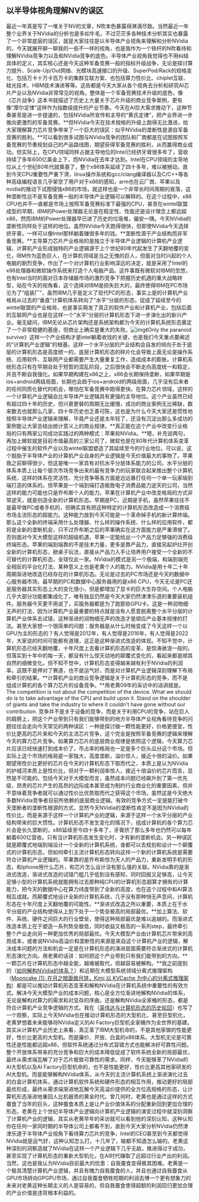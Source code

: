 ## 以半导体视角理解NV的误区

最近一年真是写了一堆关于NV的文章，N吹本色暴露得淋漓尽致。当然最近一年整个业界关于NVidia的分析也是多如牛毛，不过茫茫多各种技术分析其实也暴露了一个非常底层的误区，就是大家往往是以半导体产业视角来理解和分析NVidia的，今天就展开聊一聊我的一些不一样的视角，也是我作为一个铁杆的N吹看待和理解NVidia竞争力以及和NVidia竞争的底色。半导体产业视角我觉得也不用纠结具体的定义，其实核心还是今天这种军备竞赛一般的指标升级战争，无论是探讨算力提升、Scale-Up/Out网络、光模块高速接口的升级、SuperPod/Rack的规格变化、包括万卡十万卡百万卡的集群互联方案、也包括算力性价比、chiplet互联、硅光技术、HBM技术演进等等。这些都是今天大家从各个视角去分析和研究AI芯片产业以及NVidia非常常见的视角。整体是一个军备竞赛技术升级的底色，像《芯片战争》这本书就描述了历史上大量关于芯片升级的商业竞争案例，更有像“摩尔定律”这样作为指数级提升的产业节奏。今天在AI巨大需求推动下，这种节奏甚至是进一步提速的，包括NVidia所宣传和主导的“黄氏定律”，把产业界进一步推向更激烈的军备竞赛。**但NVidia今天在技术规格的升级上跑得无比激进，给大家理解算力芯片竞争带来了一个巨大的误区：似乎NVidia的垄断性是源自军备竞赛的胜利。**可以看到很多试图与NVidia竞争的团队和厂商都是在试图按照军备竞赛的节奏规划自己的产品路线图，期望获得军备竞赛的胜利，从而赢得商业成功。但实际上，在CPU领域同样占据主导地位的Intel已经挤牙膏很多年了，营收持续了多年600亿美金上下，而NVidia在去年才达到。Intel在CPU领域的主导地位从上个世纪80年代就奠基了，整个x86体系延续了四十多年，难以被撼动。直到今天CPU重要性严重下滑，linux操作系统和gcc/clang编译器以及C/C++等各种高级编程语言几乎架空了用户对于x86的感知，arm也在云厂商、苹果以及nvidia的推动下试图侵蚀x86的市场，就这样也是一个非常长时间周期的衰落，这种垄断性远不是军备竞赛一般的半导体产业逻辑可以解释的。在这个过程中，x86 CPU也并不一直都是市场上按照军备竞赛标准下最强的CPU，甚至在wintel联盟成型的早期，IBM的Power处理器无论是在稳定性、性能还是设计理念上都远超x86，然而IBM的Power处理器早已进了历史的垃圾堆，偏安一隅。今天NVidia的垄断性同样处于这样的地位。虽然NVidia今天跑得很快，但即使NVidia今天选择挤牙膏，一样可以像Intel那样躺着赚很多年的钱。**垄断性源于产业结构而非军备竞赛。**主导算力芯片产业格局的是独立于半导体产业逻辑的计算机产业逻辑，计算机产业形成独特的产业逻辑源于上个世纪80年代起发生了天翻地覆的变化，IBM作为蓝色巨人，在计算机领域是当之无愧的巨人，但面对当时兴起的个人电脑的剧烈竞争，作出了一个对计算机行业影响深远的决定，就是采用了Intel的x86处理器和微软操作系统来打造个人电脑产品。这件事既有微软对IBM的忽悠，也有Intel当时的面对日本存储器市场的激烈竞争下把握历史机遇的重大战略转型，站在今天的视角看，这个选择对IBM是损失巨大的，最终使得IBM在PC市场沦为了“组装厂”，虽然IBM几乎是定义了现代PC的形态，事实上是的计算机产业格局从过去的“垂直”计算机体系转向了“水平“分层的形态，促成了延续至今的wintel联盟的产业格局，也是事实萌发了真正的软件产业和计算机产业，包括后面的互联网产业也是在这样一个”水平“分层的计算机形态下进一步演化出的新兴产业。毫无疑问，IBM无论从芯片架构还是系统架构都为今天的计算机系统形态奠定了一个非常稳健的基座，但商业上确实是重大的失败。![img](https://pic4.zhimg.com/v2-fd27c4948ff4106b2f36d564b22658e9_b.jpg)《Only the paranoid survive》这样一个产业结构才是intel躺着收钱的关键，也是我们今天重点要阐述的”计算机产业逻辑“的根基。这样一个水平分层的产业结构会自发的倾向于处于底层的计算机形态是高度统一的，底层计算机形态的碎片化会导致上面无论是操作系统、应用软件、互联网产业都需要产生大量重复工作，造成成本的膨胀。计算机系统形态只有在早期会处于短暂的混乱阶段，之后很快会不断走向高度统一和稳定，并且不断自我强化。如果早期构建在x86之上，x86会长期保持垄断，如果早期是ios+android两级局面，长期也会趋于ios+android的两级局面，几乎没有后来者的任何同质化替代的机会，哪怕在军备竞赛中跑得更快。在算力芯片领域，这样的一个计算机产业逻辑会比半导体产业逻辑具有更强的主导地位。这个产业虽然已经有超过四十年的历史，但兴衰更替的周期无比缓慢，成功的商业案例无比稀缺，数来数去也就那么几家，四十年历史也乏善可陈，这也是为什么今天大家还是惯性地按照半导体产业逻辑来理解，毕竟产业还是太年轻了，还没有沉淀出那么多成功的案例能让大家总结出统计意义上的商业规律。**真正能在这个产业中改变行业格局的只有两家公司成功实践过的两种模式：苹果和NVidia。**嗯，补充说两句，再加上微软就是目前市值最高的三家公司了，微软也是在80年代计算机体系变革过程中催生的软件产业以及wintel联盟塑造了其延续至今的行业地位。可以说，这个脱胎于半导体产业的计算机产业自身的产业逻辑是今天价值最大的事物了。苹果我之前聊得很少，但这是唯一一家具有对抗水平分层体系能力的公司。水平分层的体系本质上让每个层次市场竞争出来的最有竞争力的玩家联合起来推出整个计算机系统，这样的体系在灵活性、充分竞争等各方面是远远暴打任何一个单一玩家端到端打造的体系的。但苹果是一个端到端打造极致电子消费品能力逆天的公司，当然这样的能力可能也只是乔布斯个人的能力。苹果在计算机产业中改变格局的方式非常逆天，就是创造全新的计算机形态。早期是PC，近期是手机，虽然苹果往往不是最早做PC或者手机的，但确实具有把这种特定的计算机形态改造成一个消费级市场主流形态的超能力。这种能力放到今天可能是一个革命掉手机的新计算终端。那么这个全新的终端采用什么处理器、什么样的操作系统、什么样的应用软件，都将是全新的垄断机会，只不过乔布斯之后的苹果确实在这方面能力是严重滑坡了。否则面对今天大模型这样的超级机遇，苹果一定能给出一个产品力足够强的消费级终端形态。苹果的端到端靠的不是技术力量，更多是靠产品力，直接另起炉灶开创全新的计算机形态，掀桌子玩法，直接从产品力入手让培养用户接受一个全新的不可替代的计算机形态，全球仅此一家。NVidia的模式是另一个极端，和端到端完全相反的平台化打法，某种意义上也是老黄个人的能力。NVidia是用十年二十年周期渐进地改造已经存在的计算机形态。无论是过去的PC市场还是今天的数据中心服务器市场，最早期的PC和数据中心服务器用的是x86 CPU，今天无论是PC还是服务器其实形态上大的变化很小，但是都增加了显卡的巨大生存空间。个人电脑几乎大部分功能都集成化了，唯有独显仍然是今天大家仍然津津乐道的重要装机组件。服务器今天更不用说了，买服务器都是为了跑那些GPU卡。这是一种润物细无声的打法，因为计算机产业最重要的特点就是没有人愿意脱离整个水平分层的计算机产业体系去试错，这种渐进的润物细无声的改造才是顺应产业基本规律的打法。甚至大家想一个很简单的问题：服务器是从什么时候变成了今天这样一个以GPU为主的形态的？有人觉得是2012年，有人觉得是2016年，有人觉得是2022年，大家说的时间可能都有道理，这正是这种渐进式改造的体现。不知不觉中，计算机形态已经天翻地覆，十年尺度上去看计算机形态的变革，是惊涛骇浪一般的。但落实到十年中的每一天，都没有什么惊天动地的颠覆式变化的，看起来都是顺其自然的细微变化。但不知不觉中，计算机形态变得越来越有利于NVidia的利润率。这既不是押对了赛道，也不是运气好，而是对计算机产业逻辑深刻理解下布局和牵引的结果。**计算机产业的商业竞争逻辑是关于计算机形态的竞争，而不是组成计算机的各个算力芯片的设备竞争。**用老黄09年的采访中的话讲就是。The competition is not about the competition of the device. What we should do is to take advantage of the CPU and build upon it. Stand on the shoulder of giants and take the industry to where it couldn't have gone without our contribution.
竞争并不是关于设备的竞争，而是关于利用CPU的竞争，站在巨人的肩膀上，把这个产业带到只有我们能够带到的地方半导体产业视角看待竞争的问题往往会走向今天常见的两种误区：一种是探讨做一颗性能更好，价格更便宜，性价比更高的芯片来和今天的主流芯片竞争，这个完全是按照军备竞赛的逻辑来理解今天的算力芯片竞争。如果算力芯片的底层商业规律是依照这个逻辑，今天算力芯片应该已经快速打到成本价了，市占率的格局也一定是多个巨头瓜分这个市场。但实际上这个市场的格局是一家独大，高度垄断，溢价惊人，接近十倍的溢价。如果期望用性价比更好的芯片在今天的计算机形态下取而代之，本质上是认为NVidia的护城河本质上是性价比，但对于一颗利润率惊人，接近十倍溢价的芯片而言，显然是不可能的。包括今天对于大模型而言，虽然成本问题已经飙升到了第一优先级，昂贵的芯片产生的高昂的边际成本甚至成为制约行业商业化的重要因素，但并不意味着竞争者就可以通过性价比优势取而代之获得这个市场，虽然这是今天绝大多数NVidia竞争者目前所依赖的底层商业逻辑。有效的竞争方式一定是能打破今天垄断者的垄断性根源的方式，显然今天NVidia的垄断性肯定不是因为NVidia的性价比，而是来源于这样一个计算机产业的逻辑，来源于这样一个水平分层的产业结构带来的巨大惯性。计算机形态不发生变化的情况下，组成计算机的各个算力芯片会是长久垄断的，x86延续至今四十多年了，牙膏挤了那么多年也仍然可以每年躺着600亿营收。只有当计算机形态发生变化时，才有新的垄断机会。另一种误区就是颠覆式地端到端设计一个全新的计算机系统，谁都可以去规划和设计一个颠覆式的计算机形态，但如何牵引主流计算机形态转向这样一个新的计算机系统是需要符合计算机产业逻辑的。苹果靠的是乔布斯惊为天人的产品力，重新发明手机的形态，和iphone用什么芯片，和芯片怎么设计没有那么强的关联。NVidia靠的是渐进式改造，渐进式改造的试错门槛几乎低到没有感知，同时回报又足够高，让今天足够小型的计算机系统就能拥有过去那种纯CPU的计算机形态超算才拥有的计算能力，把今天的数据中心在算力纬度带到了全新的高度，也在这个过程中和AI算法相互成就。而颠覆式地设计全新的计算机系统，几乎没有那种悄无声息间，计算机形态在十年尺度上天翻地覆的可能性。**渐进式改造之所以重要，本质上在于水平分层的产业结构使得从上到下处于一个势垒极高的局部最优。**加上算法、软件、系统、硬件之间巨大的行业壁垒，使得这种局部最优是难以逾越的。而渐进式改造本质上在于塑造一系列势垒极低，同时收益又极高的一系列step，最终牵引整个产业走向另一种更加优秀的局部最优。今天大模型产业由计算机芯片带来的高昂成本，或者说NVidia高溢价和垄断性的来源是来自这个计算机产业的逻辑，解决成本问题的方法和机会一定是在计算机形态的演进层面需要符合渐进式的计算机形态演化方向。用老黄的话讲：如何把这个产业带到只有我们能带到的方向。**一颗芯片在计算机形态中越全能，越难被取代，但越容易被解构。**我之前提到的（[如何解构NVidia的体系？](https://zhuanlan.zhihu.com/p/699908626)）和近期在大模型系统领域分离式推理架构（[Mooncake (1): 在月之暗面做月饼，Kimi 以 KVCache 为中心的分离式推理架构](https://zhuanlan.zhihu.com/p/705754254)）都是可以推动计算机形态变革和解构NVidia在计算机系统中重要性的有效方式。解决今天大模型产业的成本问题，核心是全方位渐进地解构NVidia的体系，无论是解构对算力的需求和对显存的序曲，还是解构NVidia全家桶的形态，都是符合计算机产业竞争逻辑的方式。我在（[英伟达与计算机形态的历史轮回](https://zhuanlan.zhihu.com/p/704764104)）也写了一个观察，实际上今天NVidia也在推动计算机形态的大型机化、甚至巨型机化，老黄梦想着未来能够将NVidia定义的AI Factory巨型机全家桶作为全世界的基建。其实从计算机产业历史上来看，真正革了IBM大型机命的，不是其他家做的性能更好，性价比更高的大型机。而是廉价、开放、白盒的x86体系。大型机无论是可靠性还是性能都远超x86，但软件系统通过分布式容错方式也能解决好可靠性问题。整个开放体系带来的充分竞争和巨大的成本降低促成了软件系统全新的局部最优，最终从需求端瓦解了对于芯片极致可靠性的需求。同样，今天能够革了NVidia的AI大型机以及AI Factory巨型机命的，也不是性能更好，性价比更高其他家研发的AI大型机。而是能够解构NVidia体系，从今天的主流计算机系统上渐进演化过去的白盒计算机体系，通过计算机软件系统和硬件形态的相互作用，推动更好的局部最优形成，最终从需求端渐进地瓦解今天高溢价提供的全方位高规格的形态，让计算机形态渐进地重回人比机器贵的黄金时代。曾几何时，老黄也是通过这样的方式蚕食了当年的巨头，这种蚕食本质上是让产业价值体系的分配重新回到更加合理的形态。老黄在上个世纪半导体产业逻辑向计算机产业逻辑的演变过程中就深刻洞察了计算机产业的逻辑，其实从老黄早年的采访就可以看到他的深刻认知，这种认知你在任何一家同时期的半导体公司上都看不到，直到今天大家分析NVidia仍然津津乐道于半导体产业视角下看待算力芯片的竞争，Intel的CEO甚至到今天都觉得NVidia就是运气好，这种认知怎么打。十几年了，输都不知道怎么输的。老黄这种深刻的洞察造就了NVidia在这样一个产业逻辑下几乎无敌，推进得过于成功，甚至实现了计算机形态的重新大型机化，在AI时代赚取了远超过行业产出的利润。当然，这也是我认为NVidia目前最大的忧患：自我蚕食变得极其困难。老黄是一个极其清楚计算机产业逻辑，并且有魄力自我蚕食的人，并且也通过自我蚕食从GPU市场转向GPGPU市场，通过自我蚕食牺牲短期的利润去博一个更有想象力的未来对老黄这种长期主义的人是容易的，但自我蚕食使得超额的利润回归更加合理的产业价值是违背根本利益的。